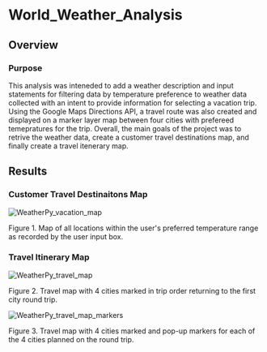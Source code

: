 # World_Weather_Analysis

## Overview

### Purpose

This analysis was inteneded to add a weather description and input statements for filtering data by temperature preference to weather data collected with an intent to provide information for selecting a vacation trip. Using the Google Maps Directions API, a travel route was also created and displayed on a marker layer map between four cities with prefereed temepratures for the trip. Overall, the main goals of the project was to retrive the weather data, create a customer travel destinations map, and finally create a travel itenerary map. 

## Results

### Customer Travel Destinaitons Map

![WeatherPy_vacation_map](https://user-images.githubusercontent.com/94864663/152891645-8915e1a1-6f54-421e-a76b-64f3c9a45091.png)

Figure 1. Map of all locations within the user's preferred temperature range as recorded by the user input box.


### Travel Itinerary Map

![WeatherPy_travel_map](https://user-images.githubusercontent.com/94864663/152891786-c36f2ba7-b1bb-4164-8048-2483bb2d431d.png)

Figure 2. Travel map with 4 cities marked in trip order returning to the first city round trip. 

![WeatherPy_travel_map_markers](https://user-images.githubusercontent.com/94864663/152891843-13f172a3-5e7f-4bc2-8e9e-f0aed21b63ff.png)

Figure 3. Travel map with 4 cities marked and pop-up markers for each of the 4 cities planned on the round trip. 
